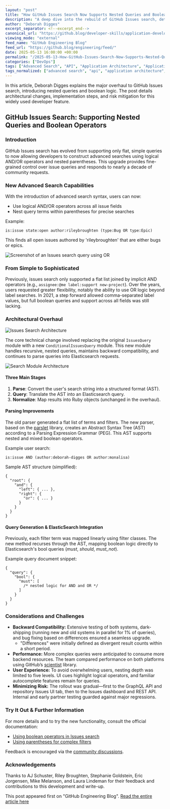 ```yaml
---
layout: "post"
title: "How GitHub Issues Search Now Supports Nested Queries and Boolean Operators"
description: "A deep dive into the rebuild of GitHub Issues search, detailing its new support for nested queries and boolean operators, architectural revamp, and considerations for user experience and performance. The post explains challenges, technical solutions, and the incremental rollout for millions of daily users."
author: "Deborah Digges"
excerpt_separator: <!--excerpt_end-->
canonical_url: "https://github.blog/developer-skills/application-development/github-issues-search-now-supports-nested-queries-and-boolean-operators-heres-how-we-rebuilt-it/"
viewing_mode: "external"
feed_name: "GitHub Engineering Blog"
feed_url: "https://github.blog/engineering/feed/"
date: 2025-05-13 16:00:00 +00:00
permalink: "/2025-05-13-How-GitHub-Issues-Search-Now-Supports-Nested-Queries-and-Boolean-Operators.html"
categories: ["DevOps"]
tags: ["Advanced Search", "API", "Application Architecture", "Application Development", "Architecture & Optimization", "Boolean Operators", "Compatibility", "Developer Skills", "Developer Tools", "DevOps", "Elasticsearch", "Engineering", "Engineering Principles", "GitHub Issues", "Issues Search", "Nested Queries", "News", "Parsing", "Performance", "Search", "User Experience"]
tags_normalized: ["advanced search", "api", "application architecture", "application development", "architecture and optimization", "boolean operators", "compatibility", "developer skills", "developer tools", "devops", "elasticsearch", "engineering", "engineering principles", "github issues", "issues search", "nested queries", "news", "parsing", "performance", "search", "user experience"]
---
```


In this article, Deborah Digges explains the major overhaul to GitHub Issues search, introducing nested queries and boolean logic. The post details architectural changes, implementation steps, and risk mitigation for this widely used developer feature.<!--excerpt_end-->

## GitHub Issues Search: Supporting Nested Queries and Boolean Operators

### Introduction

GitHub Issues search has evolved from supporting only flat, simple queries to now allowing developers to construct advanced searches using logical AND/OR operators and nested parentheses. This upgrade provides fine-grained control over issue queries and responds to nearly a decade of community requests.

### New Advanced Search Capabilities

With the introduction of advanced search syntax, users can now:

- Use logical AND/OR operators across all issue fields
- Nest query terms within parentheses for precise searches

Example:

```
is:issue state:open author:rileybroughten (type:Bug OR type:Epic)
```

This finds all open issues authored by 'rileybroughten' that are either bugs or epics.

![Screenshot of an Issues search query using OR](https://github.blog/wp-content/uploads/2025/05/3_issues_search_screenshot.png?resize=1024%2C411)

### From Simple to Sophisticated

Previously, issues search only supported a flat list joined by implicit AND operators (e.g., `assignee:@me label:support new-project`). Over the years, users requested greater flexibility, notably the ability to use OR logic beyond label searches. In 2021, a step forward allowed comma-separated label values, but full boolean queries and support across all fields was still lacking.

### Architectural Overhaul

![Issues Search Architecture](https://github.blog/wp-content/uploads/2025/05/1_architecture.png?resize=1024%2C486)

The core technical change involved replacing the original `IssuesQuery` module with a new `ConditionalIssuesQuery` module. This new module handles recursive, nested queries, maintains backward compatibility, and continues to parse queries into Elasticsearch requests.

![Search Module Architecture](https://github.blog/wp-content/uploads/2025/05/2_search_architecture.png?resize=1024%2C376)

#### Three Main Stages

1. **Parse**: Convert the user's search string into a structured format (AST).
2. **Query**: Translate the AST into an Elasticsearch query.
3. **Normalize**: Map results into Ruby objects (unchanged in the overhaul).

#### Parsing Improvements

The old parser generated a flat list of terms and filters. The new parser, based on the [parslet](https://github.com/kschiess/parslet) library, creates an Abstract Syntax Tree (AST) according to a Parsing Expression Grammar (PEG). This AST supports nested and mixed boolean operators.

Example user search:

```
is:issue AND (author:deborah-digges OR author:monalisa)
```

Sample AST structure (simplified):

```
{
  "root": {
    "and": {
      "left": { ... },
      "right": {
        "or": { ... }
      }
    }
  }
}
```

#### Query Generation & ElasticSearch Integration

Previously, each filter term was mapped linearly using filter classes. The new method recurses through the AST, mapping boolean logic directly to Elasticsearch's bool queries (*must*, *should*, *must_not*).

Example query document snippet:

```
{
  "query": {
    "bool": {
      "must": [
        /* nested logic for AND and OR */
      ]
    }
  }
}
```

### Considerations and Challenges

- **Backward Compatibility:** Extensive testing of both systems, dark-shipping (running new and old systems in parallel for 1% of queries), and bug fixing based on differences ensured a seamless upgrade.
  - "Differences" were initially defined as divergent result counts within a short period.
- **Performance:** More complex queries were anticipated to consume more backend resources. The team compared performance on both platforms using GitHub’s [scientist](https://github.com/github/scientist) library.
- **User Experience:** To avoid overwhelming users, nesting depth was limited to five levels. UI cues highlight logical operators, and familiar autocomplete features remain for queries.
- **Minimizing Risk:** The rollout was gradual—first to the GraphQL API and repository Issues UI tab, then to the Issues dashboard and REST API. Internal and early partner testing guarded against major regressions.

### Try It Out & Further Information

For more details and to try the new functionality, consult the official documentation:

- [Using boolean operators in Issues search](https://docs.github.com/en/issues/tracking-your-work-with-issues/using-issues/filtering-and-searching-issues-and-pull-requests#using-boolean-operators)
- [Using parentheses for complex filters](https://docs.github.com/en/issues/tracking-your-work-with-issues/using-issues/filtering-and-searching-issues-and-pull-requests#using-parentheses-for-more-complicated-filters)

Feedback is encouraged via the [community discussions](https://github.com/orgs/community/discussions/categories/announcements).

### Acknowledgements

Thanks to AJ Schuster, Riley Broughten, Stephanie Goldstein, Eric Jorgensen, Mike Melanson, and Laura Lindeman for their feedback and contributions to this development and write-up.

This post appeared first on "GitHub Engineering Blog". [Read the entire article here](https://github.blog/developer-skills/application-development/github-issues-search-now-supports-nested-queries-and-boolean-operators-heres-how-we-rebuilt-it/)
